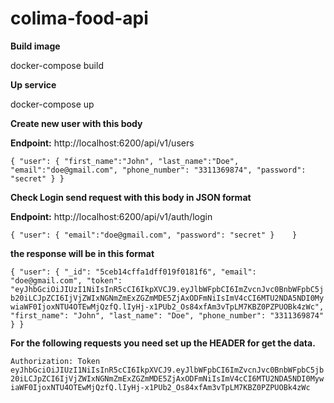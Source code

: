 # colima-food-api

**Build image**

docker-compose build

**Up service**

docker-compose up

**Create new user with this body**

**Endpoint:** http://localhost:6200/api/v1/users

`{
 	"user": {
        "first_name":"John",
        "last_name":"Doe",
        "email":"doe@gmail.com",
        "phone_number": "3311369874",
        "password": "secret"
 	}
 }`
 

**Check Login send request with this body in JSON format**

**Endpoint:** http://localhost:6200/api/v1/auth/login

`{
	"user": {
	"email":"doe@gmail.com",
	"password": "secret"
	}	
}`

**the response will be in this format**

`{
  "user": {
    "_id": "5ceb14cffa1dff019f0181f6",
    "email": "doe@gmail.com",
    "token": "eyJhbGciOiJIUzI1NiIsInR5cCI6IkpXVCJ9.eyJlbWFpbCI6ImZvcnJvc0BnbWFpbC5jb20iLCJpZCI6IjVjZWIxNGNmZmExZGZmMDE5ZjAxODFmNiIsImV4cCI6MTU2NDA5NDI0MywiaWF0IjoxNTU4OTEwMjQzfQ.lIyHj-x1PUb2_Os84xfAm3vTpLM7KBZ0PZPUOBk4zWc",
    "first_name": "John",
    "last_name": "Doe",
    "phone_number": "3311369874"
  }
}`

**For the following requests you need set up the HEADER for get the data.**

`Authorization: Token eyJhbGciOiJIUzI1NiIsInR5cCI6IkpXVCJ9.eyJlbWFpbCI6ImZvcnJvc0BnbWFpbC5jb20iLCJpZCI6IjVjZWIxNGNmZmExZGZmMDE5ZjAxODFmNiIsImV4cCI6MTU2NDA5NDI0MywiaWF0IjoxNTU4OTEwMjQzfQ.lIyHj-x1PUb2_Os84xfAm3vTpLM7KBZ0PZPUOBk4zWc`


